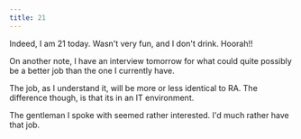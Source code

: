 ```yaml
---
title: 21
---
```


Indeed, I am 21 today.  Wasn't very fun, and I don't drink.  Hoorah!!

On another note, I have an interview tomorrow for what could quite possibly be
a better job than the one I currently have.

The job, as I understand it, will be more or less identical to RA. The
difference though, is that its in an IT environment.

The gentleman I spoke with seemed rather interested. I'd much rather have that
job.
